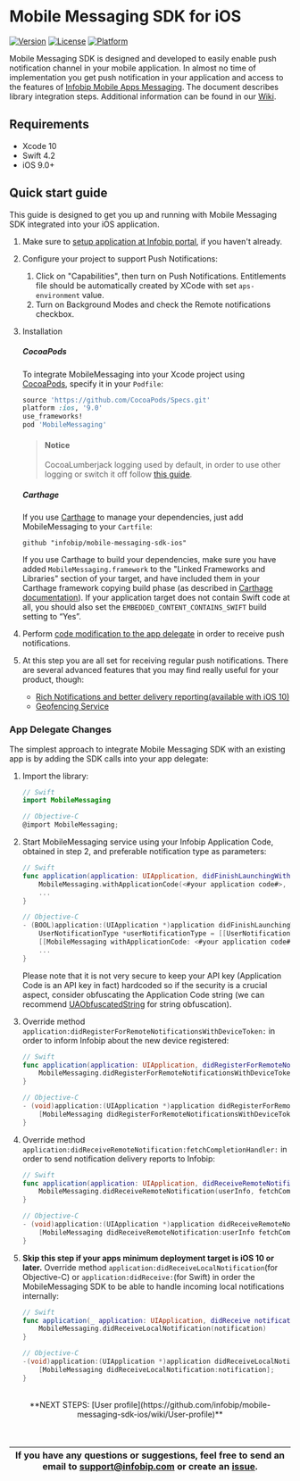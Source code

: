 # Mobile Messaging SDK for iOS

[![Version](https://img.shields.io/cocoapods/v/MobileMessaging.svg?style=flat)](http://cocoapods.org/pods/MobileMessaging)
[![License](https://img.shields.io/cocoapods/l/MobileMessaging.svg?style=flat)](http://cocoapods.org/pods/MobileMessaging)
[![Platform](https://img.shields.io/cocoapods/p/MobileMessaging.svg?style=flat)](http://cocoapods.org/pods/MobileMessaging)

Mobile Messaging SDK is designed and developed to easily enable push notification channel in your mobile application. In almost no time of implementation you get push notification in your application and access to the features of <a href="https://www.infobip.com/en/products/mobile-app-messaging" target="_blank">Infobip Mobile Apps Messaging</a>. The document describes library integration steps. Additional information can be found in our <a href="https://github.com/infobip/mobile-messaging-sdk-ios/wiki" target="_blank">Wiki</a>.

## Requirements
- Xcode 10
- Swift 4.2
- iOS 9.0+

<!-- ## Usage -->
## Quick start guide
This guide is designed to get you up and running with Mobile Messaging SDK integrated into your iOS application.

1. Make sure to [setup application at Infobip portal](https://dev.infobip.com/push-messaging), if you haven't already.
2. Configure your project to support Push Notifications:
	1. Click on "Capabilities", then turn on Push Notifications. Entitlements file should be automatically created by XCode with set `aps-environment` value.
	2. Turn on Background Modes and check the Remote notifications checkbox.
3. Installation

	##### CocoaPods
	To integrate MobileMessaging into your Xcode project using [CocoaPods](https://guides.cocoapods.org/using/getting-started.html#getting-started), specify it in your `Podfile`:

	```ruby
	source 'https://github.com/CocoaPods/Specs.git'
	platform :ios, '9.0'
	use_frameworks!
	pod 'MobileMessaging'
	```

	> #### Notice 
	> CocoaLumberjack logging used by default, in order to use other logging or switch it off follow [this guide](https://github.com/infobip/mobile-messaging-sdk-ios/wiki/How-to-install-the-SDK-without-CocoaLumberjack%3F).

	##### Carthage
	If you use [Carthage](https://github.com/Carthage/Carthage/#readme) to manage your dependencies, just add MobileMessaging to your `Cartfile`:

	```
	github "infobip/mobile-messaging-sdk-ios"
	```

	If you use Carthage to build your dependencies, make sure you have added `MobileMessaging.framework` to the "Linked Frameworks and Libraries" section of your target, and have included them in your Carthage framework copying build phase (as described in [Carthage documentation](https://github.com/Carthage/Carthage/blob/master/README.md#if-youre-building-for-ios-tvos-or-watchos)).
	If your application target does not contain Swift code at all, you should also set the `EMBEDDED_CONTENT_CONTAINS_SWIFT` build setting to “Yes”.

4. Perform [code modification to the app delegate](#app-delegate-changes) in order to receive push notifications.

5. At this step you are all set for receiving regular push notifications. There are several advanced features that you may find really useful for your product, though:
	- [Rich Notifications and better delivery reporting(available with iOS 10)](https://github.com/infobip/mobile-messaging-sdk-ios/wiki/Notification-Service-Extension-for-Rich-Notifications-and-better-delivery-reporting-on-iOS-10)
	- [Geofencing Service](https://github.com/infobip/mobile-messaging-sdk-ios/wiki/Geofencing-service)

### App Delegate Changes

The simplest approach to integrate Mobile Messaging SDK with an existing app is by adding the SDK calls into your app delegate:

1. Import the library:

	```swift
	// Swift
	import MobileMessaging
	```

	```objective-c
	// Objective-C
	@import MobileMessaging;
	```
2. Start MobileMessaging service using your Infobip Application Code, obtained in step 2, and preferable notification type as parameters:

	```swift
	// Swift
	func application(application: UIApplication, didFinishLaunchingWithOptions launchOptions: [NSObject: AnyObject]?) -> Bool {
        MobileMessaging.withApplicationCode(<#your application code#>, notificationType: <#for example UserNotificationType(options: [.alert, .sound])#>)?.start()
		...
	}	
	```

	```objective-c
	// Objective-C
	- (BOOL)application:(UIApplication *)application didFinishLaunchingWithOptions:(NSDictionary *)launchOptions {
        UserNotificationType *userNotificationType = [[UserNotificationType alloc] initWithOptions:<#for example @[UserNotificationType.alert, UserNotificationType.sound]#>;
        [[MobileMessaging withApplicationCode: <#your application code#> notificationType: userNotificationType] start:nil];
		...
	}
	```

	Please note that it is not very secure to keep your API key (Application Code is an API key in fact) hardcoded so if the security is a crucial aspect, consider obfuscating the Application Code string (we can recommend [UAObfuscatedString](https://github.com/UrbanApps/UAObfuscatedString) for string obfuscation).

4. Override method `application:didRegisterForRemoteNotificationsWithDeviceToken:` in order to inform Infobip about the new device registered:

	```swift
	// Swift
	func application(application: UIApplication, didRegisterForRemoteNotificationsWithDeviceToken deviceToken: NSData) {
		MobileMessaging.didRegisterForRemoteNotificationsWithDeviceToken(deviceToken)
	}
	```

	```objective-c
	// Objective-C
	- (void)application:(UIApplication *)application didRegisterForRemoteNotificationsWithDeviceToken:(NSData *)deviceToken {
		[MobileMessaging didRegisterForRemoteNotificationsWithDeviceToken:deviceToken];
	}
	```
5. Override method `application:didReceiveRemoteNotification:fetchCompletionHandler:` in order to send notification delivery reports to Infobip:

	```swift
	// Swift
	func application(application: UIApplication, didReceiveRemoteNotification userInfo: [NSObject : AnyObject], fetchCompletionHandler completionHandler: (UIBackgroundFetchResult) -> Void) {
		MobileMessaging.didReceiveRemoteNotification(userInfo, fetchCompletionHandler: completionHandler)
	}
	```

	```objective-c
	// Objective-C
	- (void)application:(UIApplication *)application didReceiveRemoteNotification:(NSDictionary *)userInfo fetchCompletionHandler:(void (^)(UIBackgroundFetchResult result))completionHandler {
		[MobileMessaging didReceiveRemoteNotification:userInfo fetchCompletionHandler:completionHandler];
	}
	```
6. **Skip this step if your apps minimum deployment target is iOS 10 or later.** Override method `application:didReceiveLocalNotification`(for Objective-C) or `application:didReceive:`(for Swift) in order the MobileMessaging SDK to be able to handle incoming local notifications internally:

	```swift
	// Swift
	func application(_ application: UIApplication, didReceive notification: UILocalNotification) {
		MobileMessaging.didReceiveLocalNotification(notification)
	}
	```

	```objective-c
	// Objective-C
    -(void)application:(UIApplication *)application didReceiveLocalNotification:(UILocalNotification *)notification {
        [MobileMessaging didReceiveLocalNotification:notification];
    }
	```

<br>
<center>**NEXT STEPS: [User profile](https://github.com/infobip/mobile-messaging-sdk-ios/wiki/User-profile)**</center>
<br>

<br>

| If you have any questions or suggestions, feel free to send an email to support@infobip.com or create an <a href="https://github.com/infobip/mobile-messaging-sdk-ios/issues" target="_blank">issue</a>. |
|---|
